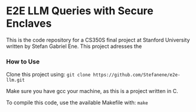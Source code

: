 # E2E LLM Queries with Secure Enclaves

This is the code repository for a CS350S final project at Stanford University written by Stefan Gabriel Ene. This project adresses the

### How to Use

Clone this project using:
```git clone https://github.com/Stefanene/e2e-llm.git```

Make sure you have gcc your machine, as this is a project written in C.

To compile this code, use the available Makefile with:
```make```

